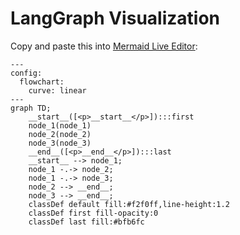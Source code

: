 # LangGraph Visualization

Copy and paste this into [Mermaid Live Editor](https://mermaid.live/):

```mermaid
---
config:
  flowchart:
    curve: linear
---
graph TD;
	__start__([<p>__start__</p>]):::first
	node_1(node_1)
	node_2(node_2)
	node_3(node_3)
	__end__([<p>__end__</p>]):::last
	__start__ --> node_1;
	node_1 -.-> node_2;
	node_1 -.-> node_3;
	node_2 --> __end__;
	node_3 --> __end__;
	classDef default fill:#f2f0ff,line-height:1.2
	classDef first fill-opacity:0
	classDef last fill:#bfb6fc
```
